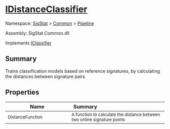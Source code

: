 # [IDistanceClassifier](./IDistanceClassifier.md)

Namespace: [SigStat]() > [Common](./../README.md) > [Pipeline](./README.md)

Assembly: SigStat.Common.dll

Implements [IClassifier](./IClassifier.md)

## Summary
Trains classification models based on reference signatures, by calculating the distances between signature pairs

## Properties

| Name<img width=200> | Summary<img width=200> | 
| --- | --- | 
| <sub>DistanceFunction</sub>| <sub>A function to calculate the distance between two online signature points</sub>| <br>


